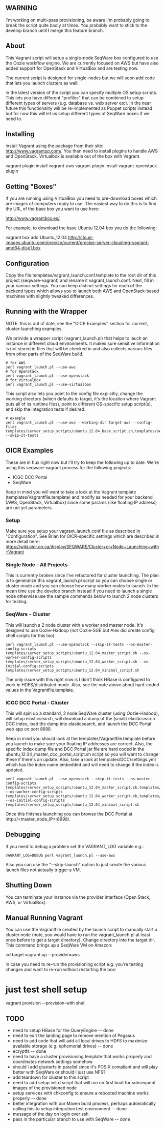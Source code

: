 ## WARNING

I'm working on multi-pass provisioning, be aware I'm probably going to break
the script quite badly at times.  You probably want to stick to the develop
branch until I merge this feature branch.

## About

This Vagrant script will setup a single-node SeqWare box configured to use the
Oozie workflow engine. We are currently focused on AWS but have also added
support for OpenStack and VirtualBox and are testing now.

The current script is designed for single-nodes but we will soon add code that
lets you launch clusters as well.

In the latest version of the script you can specify multiple OS setup scripts.
This lets you have different "profiles" that can be combined to setup different
types of servers (e.g. database vs. web server etc). In the near future this
functionality will be re-implemented as Puppet scripts instead but for now this
will let us setup different types of SeqWare boxes if we need to.

## Installing 

Install Vagrant using the package from their site: http://www.vagrantup.com/.
You then need to install plugins to handle AWS and OpenStack. Virtualbox is 
available out of the box with Vagrant.

  vagrant plugin install vagrant-aws
  vagrant plugin install vagrant-openstack-plugin

## Getting "Boxes"

If you are running using VirtualBox you need to pre-download boxes which are
images of computers ready to use.  The easiest way to do this is to find the
URL of the base box you want to use here:

http://www.vagrantbox.es/

For example, to download the base Ubuntu 12.04 box you do the following:

  vagrant box add Ubuntu_12.04 http://cloud-images.ubuntu.com/precise/current/precise-server-cloudimg-vagrant-amd64-disk1.box

## Configuration

Copy the file templates/vagrant_launch.conf.template to the root dir of this
project (seqware-vagrant) and rename it vagrant_launch.conf.  Next, fill in
your various settings.  You can keep distinct settings for each of the backend
types which allows you to launch both AWS and OpenStack-based machines with
slightly tweaked differences.

## Running with the Wrapper

NOTE: this is out of date, see the "OICR Examples" section for current, cluster-launching examples.

We provide a wrapper script (vagrant_launch.pl) that helps to lauch an instance
in different cloud environments. It makes sure sensitive information is not
stored in files that will be checked in and also collects various files from
other parts of the SeqWare build.

    # for AWS
    perl vagrant_launch.pl --use-aws
    # for OpenStack
    perl vagrant_launch.pl --use-openstack
    # for VirtualBox
    perl vagrant_launch.pl --use-virtualbox

This script also lets you point to the config file explicitly, change the
working directory (which defaults to target, it's the location where Vagrant
puts all of its runtime files), point to different OS-specific setup script(s),
and skip the integration tests if desired:

    # example
    perl vagrant_launch.pl --use-aws --working-dir target-aws --config-files templates/server_setup_scripts/ubuntu_12.04_base_script.sh,templates/server_setup_scripts/ubuntu_12.04_database_script.sh,templates/server_setup_scripts/ubuntu_12.04_portal_script.sh --skip-it-tests

## OICR Examples

These are in flux right now but I'll try to keep the following up to date.  We're using this seqware-vagrant process for the following projects:

* ICGC DCC Portal
* SeqWare 

Keep in mind you will want to take a look at the Vagrant template (templates/Vagrantfile.template) and modify as needed for your backend (AWS, OpenStack, Virtualbox) since some params (like floating IP address) are not yet parameters.

### Setup

Make sure you setup your vagrant_launch.conf file as described in "Configuration".  See Brian for OICR-specific settings which are described in more detail here: https://wiki.oicr.on.ca/display/SEQWARE/Cluster+or+Node+Launching+with+Vagrant

### Single Node - All Projects

This is currently broken since I've refactored for cluster launching.  The plan is to generalize this vagrant_launch.pl script so you can choose single or cluster mode and you can choose how many worker nodes to launch.  In the mean time use the develop branch instead if you need to launch a single node otherwise use the sample commands below to launch 2 node clusters for testing.

### SeqWare - Cluster

This will launch a 2 node cluster with a worker and master node. It's designed to use Oozie-Hadoop (not Oozie-SGE but Alex did create config shell scripts for this too).

    perl vagrant_launch.pl --use-openstack --skip-it-tests --os-master-config-scripts templates/server_setup_scripts/ubuntu_12.04_master_script.sh --os-worker-config-scripts templates/server_setup_scripts/ubuntu_12.04_worker_script.sh --os-initial-config-scripts templates/server_setup_scripts/ubuntu_12.04_minimal_script.sh

The only issue with this right now is I don't think HBase is configured to work in HDFS/distributed mode.  Also, see the note above about hard-coded values in the Vagrantfile.template.

### ICGC DCC Portal - Cluster

This will spin up a standard, 2 node SeqWare cluster (using Oozie-Hadoop), will setup elasticsearch, will download a dump of the (small) elasticsearch DCC index, load the dump into elasticsearch, and launch the DCC Portal web app on port 8998.

Keep in mind you should look at the templates/Vagrantfile.template before you launch to make sure your floating IP addresses are correct.  Also, the specific index dump file and DCC Portal jar file are hard coded in the ubuntu_12.04_master_dcc_portal_script.sh script so you will want to change these if there's an update.  Also, take a look at templates/DCC/settings.yml which has the index name embedded and will need to change if the index is updated.

    perl vagrant_launch.pl --use-openstack --skip-it-tests --os-master-config-scripts templates/server_setup_scripts/ubuntu_12.04_master_script.sh,templates/server_setup_scripts/ubuntu_12.04_elasticsearch_node_script.sh,templates/server_setup_scripts/ubuntu_12.04_master_dcc_portal_script.sh --os-worker-config-scripts templates/server_setup_scripts/ubuntu_12.04_worker_script.sh,templates/server_setup_scripts/ubuntu_12.04_elasticsearch_node_script.sh --os-initial-config-scripts templates/server_setup_scripts/ubuntu_12.04_minimal_script.sh

Once this finishes launching you can browse the DCC Portal at http://<master_node_IP>:8998/.

## Debugging

If you need to debug a problem set the VAGRANT_LOG variable e.g.:

    VAGRANT_LOG=DEBUG perl vagrant_launch.pl --use-aws

Also you can use the "--skip-launch" option to just create the various launch
files not actually trigger a VM.

## Shutting Down

You can terminate your instance via the provider interface (Open Stack, AWS, or VirtualBox).

## Manual Running Vagrant

You can use the Vagrantfile created by the launch script to manually start a
cluster node (note, you would have to run the vagrant_launch.pl at least once
before to get a target directory).  Change directory into the target dir.  This
command brings up a SeqWare VM on Amazon:

  cd target
  vagrant up --provider=aws

In case you need to re-run the provisioning script e.g. you're testing changes
and want to re-run without restarting the box:

  # just test shell setup
  vagrant provision --provision-with shell

## TODO

* need to setup HBase for the QueryEngine -- done
* need to edit the landing page to remove mention of Pegasus
* need to add code that will add all local drives to HDFS to maximize available storage (e.g. ephemerial drives) -- done
* ecryptfs -- done
* need to have a cluster provisioning template that works properly and coordinates network settings somehow
* should I add glusterfs in parallel since it's POSIX compliant and will play better with SeqWare or should I just use NFS?
* add teardown for cluster to this script
* need to add setup init.d script that will run on first boot for subsequent images of the provisioned node
* setup services with chkconfig to ensure a rebooted machine works properly -- done
* better integration with our Maven build process, perhaps automatically calling this to setup integration test environment -- done
* message of the day on login over ssh
* pass in the particular branch to use with SeqWare -- done
